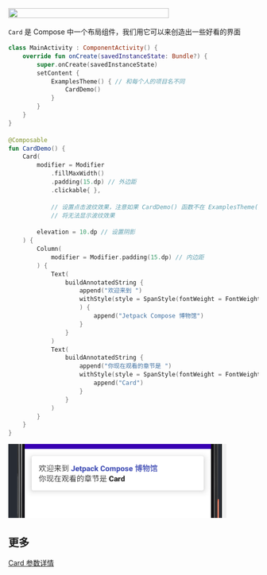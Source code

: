 
<img src = "../../assets/elements/card/carbon.png" width = "80%" height = "50%">

`Card` 是 Compose 中一个布局组件，我们用它可以来创造出一些好看的界面

``` kotlin
class MainActivity : ComponentActivity() {
    override fun onCreate(savedInstanceState: Bundle?) {
        super.onCreate(savedInstanceState)
        setContent {
            ExamplesTheme() { // 和每个人的项目名不同
                CardDemo()
            }
        }
    }
}

@Composable
fun CardDemo() {
    Card(
        modifier = Modifier
            .fillMaxWidth()
            .padding(15.dp) // 外边距
            .clickable{ },  

            // 设置点击波纹效果，注意如果 CardDemo() 函数不在 ExamplesTheme() {} 下调用
            // 将无法显示波纹效果

        elevation = 10.dp // 设置阴影
    ) {
        Column(
            modifier = Modifier.padding(15.dp) // 内边距
        ) {
            Text(
                buildAnnotatedString {
                    append("欢迎来到 ")
                    withStyle(style = SpanStyle(fontWeight = FontWeight.W900, color = Color(0xFF4552B8))
                    ) {
                        append("Jetpack Compose 博物馆")
                    }
                }
            )
            Text(
                buildAnnotatedString {
                    append("你现在观看的章节是 ")
                    withStyle(style = SpanStyle(fontWeight = FontWeight.W900)) {
                        append("Card")
                    }
                }
            )
        }
    }
}
```

![](../assets/elements/card/card1.png)

## 更多

[Card 参数详情](https://developer.android.com/reference/kotlin/androidx/compose/material/package-summary#card)
